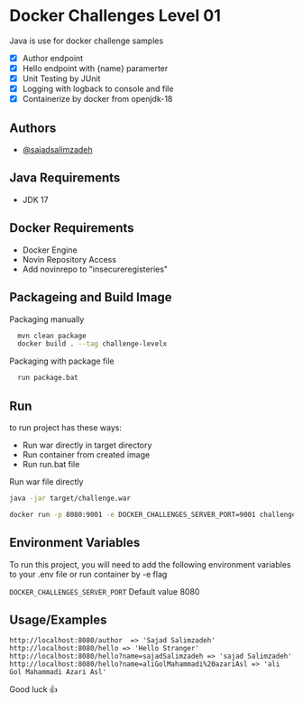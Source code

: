 
# Docker Challenges Level 01

Java is use for docker challenge samples

- [x]  Author endpoint
- [x]  Hello endpoint with {name} paramerter
- [x]  Unit Testing by JUnit
- [x]  Logging with logback to console and file
- [x]  Containerize by docker from openjdk-18

## Authors

- [@sajadsalimzadeh](https://www.github.com/sajadsalimzadeh)


## Java Requirements
- JDK 17

## Docker Requirements

- Docker Engine
- Novin Repository Access
- Add novinrepo to "insecureregisteries"

## Packageing and Build Image

Packaging manually

```bash
  mvn clean package
  docker build . --tag challenge-levelx
```

Packaging with package file
```bash
  run package.bat
```

## Run
to run project has these ways:
- Run war directly in target directory
- Run container from created image
- Run run.bat file

Run war file directly
```bash
java -jar target/challenge.war
```

```bash
docker run -p 8080:9001 -e DOCKER_CHALLENGES_SERVER_PORT=9001 challenge-levelx
```
## Environment Variables

To run this project, you will need to add the following environment variables to your .env file or run container by -e flag

`DOCKER_CHALLENGES_SERVER_PORT` Default value 8080


## Usage/Examples


```
http://localhost:8080/author  => 'Sajad Salimzadeh'
http://localhost:8080/hello => 'Hello Stranger'
http://localhost:8080/hello?name=sajadSalimzadeh => 'sajad Salimzadeh'
http://localhost:8080/hello?name=aliGolMahammadi%20azariAsl => 'ali Gol Mahammadi Azari Asl'
```
Good luck 👍